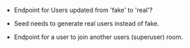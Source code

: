 - Endpoint for Users updated from 'fake' to 'real'?

- Seed needs to generate real users instead of fake.

- Endpoint for a user to join another users (superuser) room.